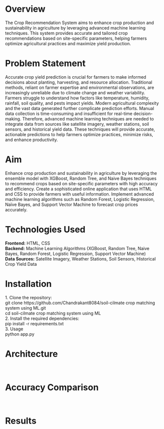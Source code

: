<h1>Overview</h1>
The Crop Recommendation System aims to enhance crop production and sustainability in agriculture by leveraging advanced machine learning techniques. This system provides accurate and tailored crop recommendations based on site-specific parameters, helping farmers optimize agricultural practices and maximize yield production.
<br>
<h1>Problem Statement</h1>
Accurate crop yield prediction is crucial for farmers to make informed decisions about planting, harvesting, and resource allocation. Traditional methods, reliant on farmer expertise and environmental observations, are increasingly unreliable due to climate change and weather variability. Farmers struggle to understand how factors like temperature, humidity, rainfall, soil quality, and pests impact yields. Modern agricultural complexity and the vast data generated further complicate prediction efforts. Manual data collection is time-consuming and insufficient for real-time decision-making. Therefore, advanced machine learning techniques are needed to integrate data from sources like satellite imagery, weather stations, soil sensors, and historical yield data. These techniques will provide accurate, actionable predictions to help farmers optimize practices, minimize risks, and enhance productivity.
<br>
<h1>Aim</h1>
Enhance crop production and sustainability in agriculture by leveraging the ensemble model with XGBoost, Random Tree, and Naive Bayes techniques to recommend crops based on site-specific parameters with high accuracy and efficiency.
Create a sophisticated online application that uses HTML and CSS to provide farmers with useful information. Implement advanced machine learning algorithms such as Random Forest, Logistic Regression, Naïve Bayes, and Support Vector Machine to forecast crop prices accurately.
<br>
<h1>Technologies Used</h1>
<b>Frontend:</b> HTML, CSS <br>
<b>Backend:</b> Machine Learning Algorithms (XGBoost, Random Tree, Naive Bayes, Random Forest, Logistic Regression, Support Vector Machine) <br>
<b>Data Sources:</b> Satellite Imagery, Weather Stations, Soil Sensors, Historical Crop Yield Data <br>

<h1>Installation</h1>
1. Clone the repository: <br>
git clone https://github.com/Chandrakant8084/soil-cilmate crop matching system using ML.git <br>
cd soil-cilmate crop matching system using ML
<br>
2. Install the required dependencies: <br>
pip install -r requirements.txt <br>
3. Usage <br>
python app.py
<br>
<h1>Architecture</h1>
<br>
<h1>Accuracy Comparison</h1>
<br>
<h1>Results</h1>
